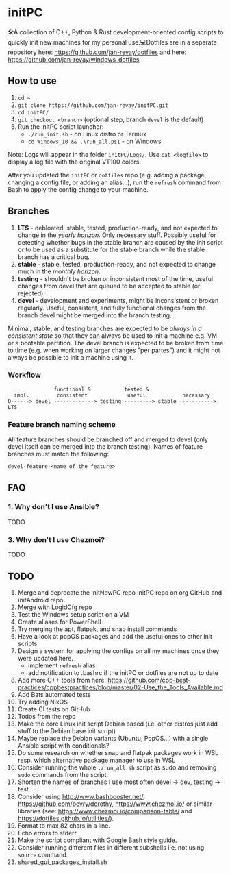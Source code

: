 # initPC

🛠A collection of C++, Python & Rust development-oriented config scripts to quickly init new machines for my personal use.💻Dotfiles are in a separate repository here: <https://github.com/jan-revay/dotfiles> and here: <https://github.com/jan-revay/windows_dotfiles>

## How to use

1. `cd ~`
2. `git clone https://github.com/jan-revay/initPC.git`
3. `cd initPC/`
4. `git checkout <branch>` (optional step, branch `devel` is the default)
5. Run the initPC script launcher:
    * `./run_init.sh` - on Linux distro or Termux
    * `cd Windows_10 && .\run_all.ps1` - on Windows

Note: Logs will appear in the folder `initPC/Logs/`. Use `cat <logfile>` to display a log file with the original VT100 colors.

After you updated the `initPC` or `dotfiles` repo (e.g. adding a package, changing a config file, or adding an alias...), run the `refresh` command from Bash to apply the config change to your machine.

## Branches

1. **LTS** - debloated, stable, tested, production-ready, and not expected to change in the _yearly horizon_. Only necessary stuff. Possibly useful for detecting whether bugs in the stable branch are caused by the init script or to be used as a substitute for the stable branch while the stable branch has a critical bug.
2. **stable** - stable, tested, production-ready, and not expected to change much in the _monthly horizon_.
3. **testing** - shouldn't be broken or inconsistent most of the time, useful changes from devel that are queued to be accepted to stable (or rejected).
4. **devel** - development and experiments, might be inconsistent or broken regularly. Useful, consistent, and fully functional changes from the branch devel might be merged into the branch testing.

Minimal, stable, and testing branches are expected to be _always in a consistent state_ so that they can always be used to init a machine e.g. VM or a bootable partition. The devel branch is expected to be broken from time to time (e.g. when working on larger changes "per partes") and it might not always be possible to init a machine using it.

### Workflow

```text
               functional &           tested &
  impl.         consistent             useful            necessary
O------> devel -------------> testing ---------> stable -----------> LTS
```

### Feature branch naming scheme

All feature branches should be branched off and merged to devel (only devel itself
can be merged into the branch testing). Names of feature branches must match the
following:

```
devel-feature-<name of the feature>
```

## FAQ

### 1. Why don't I use Ansible?

TODO

### 3. Why don't I use Chezmoi?

TODO

## TODO

1. Merge and deprecate the InitNewPC repo InitPC repo on org GitHub and initAndroid repo.
2. Merge with LogidCfg repo
3. Test the Windows setup script on a VM
4. Create aliases for PowerShell
5. Try merging the apt, flatpak, and snap install commands
6. Have a look at popOS packages and add the useful ones to other init scripts
7. Design a system for applying the configs on all my machines once they
   were updated here.
   - implement `refresh` alias
   - add notification to .bashrc if the initPC or dotfiles are not up to date
9. Add more C++ tools from here: <https://github.com/cpp-best-practices/cppbestpractices/blob/master/02-Use_the_Tools_Available.md>
10. Add Bats automated tests
11. Try adding NixOS
12. Create CI tests on GitHub
13. Todos from the repo
14. Make the core Linux init script Debian based (i.e. other distros just add stuff to the Debian base init script)
15. Maybe replace the Debian variants (Ubuntu, PopOS...) with a single Ansible script with conditionals?
16. Do some research on whether snap and flatpak packages work in WSL resp. which alternative package manager to use in WSL
17. Consider running the whole `./run_all.sh` script as sudo and removing `sudo` commands from the script.
18. Shorten the names of branches I use most often devel -> dev, testing -> test
19. Consider using <http://www.bashbooster.net/>, <https://github.com/bevry/dorothy>, <https://www.chezmoi.io/> or similar libraries (see: <https://www.chezmoi.io/comparison-table/> and <https://dotfiles.github.io/utilities/>).
20. Format to max 82 chars in a line.
21. Echo errors to stderr
22. Make the script compliant with Google Bash style guide.
23. Consider running different files in different subshells i.e. not using `source` command.
24. shared_gui_packages_install.sh
